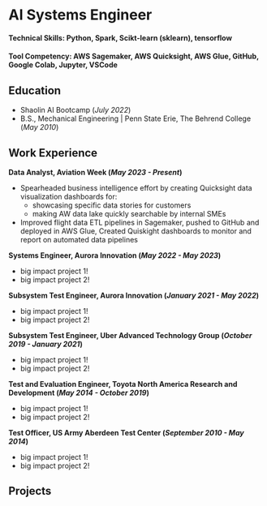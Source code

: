 # AI Systems Engineer

#### Technical Skills: Python, Spark, Scikt-learn (sklearn), tensorflow

#### Tool Competency: AWS Sagemaker, AWS Quicksight, AWS Glue, GitHub, Google Colab, Jupyter, VSCode


## Education
- Shaolin AI Bootcamp (_July 2022_)
- B.S., Mechanical Engineering | Penn State Erie, The Behrend College (_May 2010_)


## Work Experience 
**Data Analyst, Aviation Week (_May 2023 - Present_)**
- Spearheaded business intelligence effort by creating Quicksight data visualization dashboards for:
  - showcasing specific data stories for customers
  - making AW data lake quickly searchable by internal SMEs
- Improved flight data ETL pipelines in Sagemaker, pushed to GitHub and deployed in AWS Glue, Created Quiskight dashboards to monitor and report on automated data pipelines

**Systems Engineer, Aurora Innovation (_May 2022 - May 2023_)**
- big impact project 1!
- big impact project 2!

**Subsystem Test Engineer, Aurora Innovation (_January 2021 - May 2022_)**
- big impact project 1!
- big impact project 2!

**Subsystem Test Engineer, Uber Advanced Technology Group (_October 2019 - January 2021_)**
- big impact project 1!
- big impact project 2!

**Test and Evaluation Engineer, Toyota North America Research and Development (_May 2014 - October 2019_)**
- big impact project 1!
- big impact project 2!

**Test Officer, US Army Aberdeen Test Center (_September 2010 - May 2014_)**
- big impact project 1!
- big impact project 2!


## Projects

